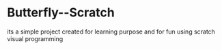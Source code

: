 # Butterfly--Scratch
its a simple project created for learning purpose and for fun using scratch visual programming
